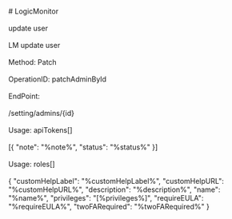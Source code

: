<br>#     LogicMonitor</br>
<br>update user</br>
<br>LM update user</br>
<br>Method: Patch</br>
<br>OperationID: patchAdminById</br>
<br>EndPoint:</br>
<br>/setting/admins/{id}</br>
<br>Usage: apiTokens[]</br>
<br>[{
  "note": "%note%",
  "status": "%status%"
}]</br>
<br>Usage: roles[]</br>
<br>{
  "customHelpLabel": "%customHelpLabel%",
  "customHelpURL": "%customHelpURL%",
  "description": "%description%",
  "name": "%name%",
  "privileges": "[%privileges%]",
  "requireEULA": "%requireEULA%",
  "twoFARequired": "%twoFARequired%"
}</br>
